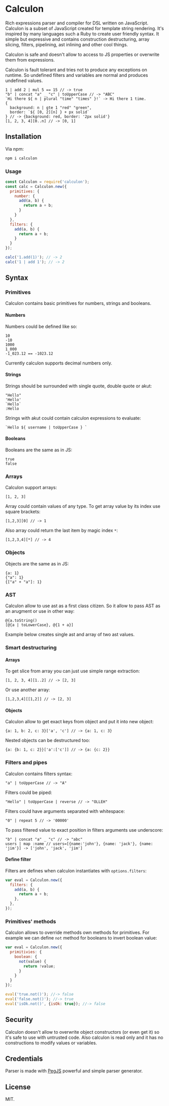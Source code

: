 # Calculon

Rich expressions parser and compiler for DSL written on JavaScript. Calculon is
a subset of JavaScript created for template string rendering. It's inspired by
many languages such a Ruby to create user friendly syntax. It simple but
expressive and contains construction destructuring, array slicing, filters,
pipelining, ast inlining and other cool things.

Calculon is safe and doesn't allow to access to JS properties or overwrite them
from expressions.

Calculon is fault tolerant and tries not to produce any exceptions on runtime.
So undefined filters and variables are normal and produces undefined values.

```calculon
1 | add 2 | mul 5 == 15 // -> true
"b" | concat "a" _ "c" | toUpperCase // -> "ABC"
`Hi there ${ n | plural "time" "times" }!` -> Hi there 1 time.
{
  background: n | gte 1 "red" "green",
  border: `${ [0, 2][n] } + px solid`
} // -> {background: red, border: '2px solid'}
[1, 2, 3, 4][0..n] // -> [0, 1]
```

## Installation

Via npm:

```bash
npm i calculon
```

### Usage

```javascript
const Calculon = require('calculon');
const calc = Calculon.new({
  primitives: {
    number: {
      add(a, b) {
        return a + b;
      }
    }
  },
  filters: {
    add(a, b) {
      return a + b;
    }
  }
});

calc('1.add(1)'); // -> 2
calc('1 | add 1'); // -> 2
```

## Syntax

### Primitives

Calculon contains basic primitives for numbers, strings and booleans.

#### Numbers

Numbers could be defined like so:

```calculon
10
-10
1000
1_000
-1_023.12 == -1023.12
```

Currently calculon supports decimal numbers only.

#### Strings

Strings should be surrounded with single quote, double quote or akut:

```calculon
"Hello"
'Hello'
`Hello`
:Hello
```

Strings with akut could contain calculon expressions to evaluate:

```calculon
`Hello ${ username | toUpperCase } `
```

#### Booleans

Booleans are the same as in JS:

```calculon
true
false
```

### Arrays

Calculon support arrays:

```calculon
[1, 2, 3]
```

Array could contain values of any type. To get array value by its index use square brackets:

```calculon
[1,2,3][0] // -> 1
```

Also array could return the last item by magic index `*`:

```calculon
[1,2,3,4][*] // -> 4
```

### Objects

Objects are the same as in JS:

```calculon
{a: 1}
{"a": 1}
{["a" + "a"]: 1}
```

### AST

Calculon allow to use ast as a first class citizen. So it allow to pass AST as an arugment or use in other way:

```calculon
@{a.toString()
[@{a | toLowerCase}, @{1 + a}]
```
Example below creates single ast and array of two ast values.

### Smart destructuring

#### Arrays

To get slice from array you can just use simple range extraction:

```calculon
[1, 2, 3, 4][1..2] // -> [2, 3]
```

Or use another array:

```calculon
[1,2,3,4][[1,2]] // -> [2, 3]
```

#### Objects

Calculon allow to get exact keys from object and put it into new object:

```calculon
{a: 1, b: 2, c: 3}['a', 'c'] // -> {a: 1, c: 3}
```

Nested objects can be destructured too:

```calculon
{a: {b: 1, c: 2}}['a':['c']] // -> {a: {c: 2}}
```


### Filters and pipes

Calculon contains filters syntax:

```calculon
"a" | toUpperCase // -> "A"
```

Filters could be piped:

```calculon
"Hello" | toUpperCase | reverse // -> "OLLEH"
```

Filters could have arguments separated with whitespace:

```
"0" | repeat 5 // -> '00000'
```

To pass filtered value to exact position in filters arguments use underscore:

```
"b" | concat "a" _ "c" // -> "abc"
users | map :name // users=[{name:'john'}, {name: 'jack'}, {name: 'jim'}] -> ['john', 'jack', 'jim']
```

#### Define filter

Filters are defines when calculon instantiates with `options.filters`:

```javascript
var eval = Calculon.new({
  filters: {
    add(a, b) {
      return a + b;
    },
  },
});
```

### Primitives' methods

Calculon allows to override methods own methods for primitives. For example we
can define `not` method for booleans to invert boolean value:

```javascript
var eval = Calculon.new({
  primitivies: {
    boolean: {
      not(value) {
        return !value;
      }
    }
  }
});

eval('true.not()'); //-> false
eval('false.not()'); //-> true
eval('isOk.not()', {isOk: true}); //-> false
```

## Security

Calculon doesn't allow to overwrite object constructors (or even get it) so it's
safe to use with untrusted code. Also calculon is read only and it has no
constructions to modify values or variables.

## Credentials

Parser is made with [PegJS](https://www.npmjs.com/package/pegjs) powerful
and simple parser generator.

## License

MIT.
